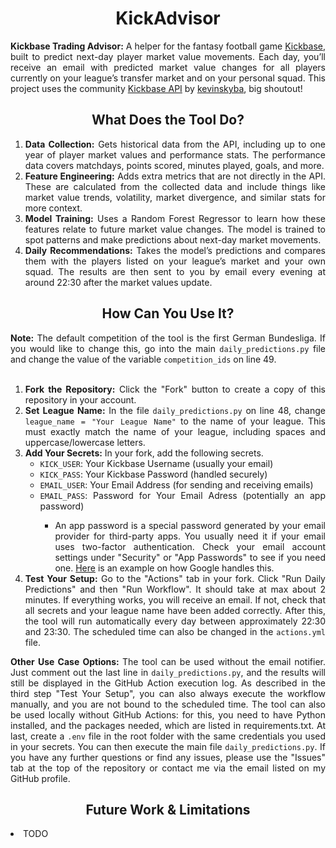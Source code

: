 <h1 align="center">KickAdvisor</h1>

<div align="justify">
  <p>
    <strong>Kickbase Trading Advisor:</strong> A helper for the fantasy football game <a href="https://www.kickbase.com" target="_blank" rel="noopener">Kickbase</a>, built to predict next-day player market value movements. Each day, you’ll receive an email with predicted market value changes for all players currently on your league’s transfer market and on your personal squad. This project uses the community <a href="https://kevinskyba.github.io/kickbase-api-doc/index.html" target="_blank" rel="noopener">Kickbase API</a> by <a href="https://github.com/kevinskyba" target="_blank" rel="noopener">kevinskyba</a>, big shoutout!
  </p>
</div>

<h2 align="center">What Does the Tool Do?</h2>
<div align="justify">
  <ol>
    <li>
      <strong>Data Collection:</strong> Gets historical data from the API, including up to one year of player market values and performance stats. The performance data covers matchdays, points scored, minutes played, goals, and more.
    </li>
    <li>
      <strong>Feature Engineering:</strong> Adds extra metrics that are not directly in the API. These are calculated from the collected data and include things like market value trends, volatility, market divergence, and similar stats for more context.
    </li>
    <li>
      <strong>Model Training:</strong> Uses a Random Forest Regressor to learn how these features relate to future market value changes. The model is trained to spot patterns and make predictions about next-day market movements.
    </li>
    <li>
      <strong>Daily Recommendations:</strong> Takes the model’s predictions and compares them with the players listed on your league’s market and your own squad. The results are then sent to you by email every evening at around 22:30 after the market values update.
    </li>
  </ol>
</div>

<h2 align="center">How Can You Use It?</h2>

<div align="justify">
<strong>Note:</strong> The default competition of the tool is the first German Bundesliga. If you would like to change this, go into the main <code>daily_predictions.py</code> file and change the value of the variable <code>competition_ids</code> on line 49.
</div>

<br>

<div align="justify">
  <ol>
	    <li><strong>Fork the Repository:</strong> Click the "Fork" button to create a copy of this repository in your account.</li>
	<li><strong>Set League Name:</strong> In the file <code>daily_predictions.py</code> on line 48, change <code>league_name = "Your League Name"</code> to the name of your league. This must exactly match the name of your league, including spaces and uppercase/lowercase letters.</li>
    <li><strong>Add Your Secrets:</strong> In your fork, add the following secrets.<br>
      <ul>
        <li><code>KICK_USER</code>: Your Kickbase Username (usually your email)</li>
        <li><code>KICK_PASS</code>: Your Kickbase Password (handled securely)</li>
        <li><code>EMAIL_USER</code>: Your Email Address (for sending and receiving emails)</li>
        <li><code>EMAIL_PASS</code>: Password for Your Email Adress (potentially an app password)</li>
		    <ul>
		      <li>An app password is a special password generated by your email provider for third-party apps. You usually need it if your email uses two-factor authentication. Check your email account settings under "Security" or "App Passwords" to see if you need one. <a href="https://support.google.com/mail/answer/185833?hl=en" rel="noopener">Here</a> is an example on how Google handles this.</li>
	       </ul>
      </ul>
    </li>
   <li><strong>Test Your Setup:</strong> Go to the "Actions" tab in your fork. Click "Run Daily Predictions" and then "Run Workflow". It should take at max about 2 minutes. If everything works, you will receive an email. If not, check that all secrets and your league name have been added correctly. After this, the tool will run automatically every day between approximately 22:30 and 23:30. The scheduled time can also be changed in the <code>actions.yml</code> file. </li>
  </ol>
</div>

<div align="justify">
<strong>Other Use Case Options: </strong>The tool can be used without the email notifier. Just comment out the last line in <code>daily_predictions.py</code>, and the results will still be displayed in the GitHub Action execution log. As described in the third step "Test Your Setup", you can also always execute the workflow manually, and you are not bound to the scheduled time. The tool can also be used locally without GitHub Actions: for this, you need to have Python installed, and the packages needed, which are listed in requirements.txt. At last, create a <code>.env</code> file in the root folder with the same credentials you used in your secrets. You can then execute the main file <code>daily_predictions.py</code>. If you have any further questions or find any issues, please use the "Issues" tab at the top of the repository or contact me via the email listed on my GitHub profile.
</div>

<h2 align="center">Future Work & Limitations</h2>
  <li>TODO</li>
